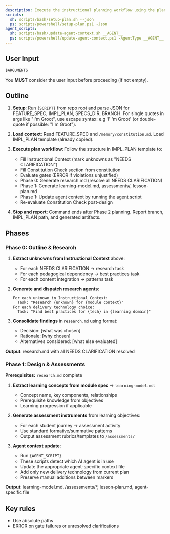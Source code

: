 ```yaml
---
description: Execute the instructional planning workflow using the plan template to generate instructional design artifacts.
scripts:
  sh: scripts/bash/setup-plan.sh --json
  ps: scripts/powershell/setup-plan.ps1 -Json
agent_scripts:
  sh: scripts/bash/update-agent-context.sh __AGENT__
  ps: scripts/powershell/update-agent-context.ps1 -AgentType __AGENT__
---
```


## User Input

```text
$ARGUMENTS
```

You **MUST** consider the user input before proceeding (if not empty).

## Outline

1. **Setup**: Run `{SCRIPT}` from repo root and parse JSON for FEATURE_SPEC, IMPL_PLAN, SPECS_DIR, BRANCH. For single quotes in args like "I'm Groot", use escape syntax: e.g 'I'\''m Groot' (or double-quote if possible: "I'm Groot").

2. **Load context**: Read FEATURE_SPEC and `/memory/constitution.md`. Load IMPL_PLAN template (already copied).

3. **Execute plan workflow**: Follow the structure in IMPL_PLAN template to:
   - Fill Instructional Context (mark unknowns as "NEEDS CLARIFICATION")
   - Fill Constitution Check section from constitution
   - Evaluate gates (ERROR if violations unjustified)
   - Phase 0: Generate research.md (resolve all NEEDS CLARIFICATION)
   - Phase 1: Generate learning-model.md, assessments/, lesson-plan.md
   - Phase 1: Update agent context by running the agent script
   - Re-evaluate Constitution Check post-design

4. **Stop and report**: Command ends after Phase 2 planning. Report branch, IMPL_PLAN path, and generated artifacts.

## Phases

### Phase 0: Outline & Research

1. **Extract unknowns from Instructional Context** above:
   - For each NEEDS CLARIFICATION → research task
   - For each pedagogical dependency → best practices task
   - For each content integration → patterns task

2. **Generate and dispatch research agents**:
   ```
   For each unknown in Instructional Context:
     Task: "Research {unknown} for {module context}"
   For each delivery technology choice:
     Task: "Find best practices for {tech} in {learning domain}"
   ```

3. **Consolidate findings** in `research.md` using format:
   - Decision: [what was chosen]
   - Rationale: [why chosen]
   - Alternatives considered: [what else evaluated]

**Output**: research.md with all NEEDS CLARIFICATION resolved

### Phase 1: Design & Assessments

**Prerequisites:** `research.md` complete

1. **Extract learning concepts from module spec** → `learning-model.md`:
   - Concept name, key components, relationships
   - Prerequisite knowledge from objectives
   - Learning progression if applicable

2. **Generate assessment instruments** from learning objectives:
   - For each student journey → assessment activity
   - Use standard formative/summative patterns
   - Output assessment rubrics/templates to `/assessments/`

3. **Agent context update**:
   - Run `{AGENT_SCRIPT}`
   - These scripts detect which AI agent is in use
   - Update the appropriate agent-specific context file
   - Add only new delivery technology from current plan
   - Preserve manual additions between markers

**Output**: learning-model.md, /assessments/*, lesson-plan.md, agent-specific file

## Key rules

- Use absolute paths
- ERROR on gate failures or unresolved clarifications
